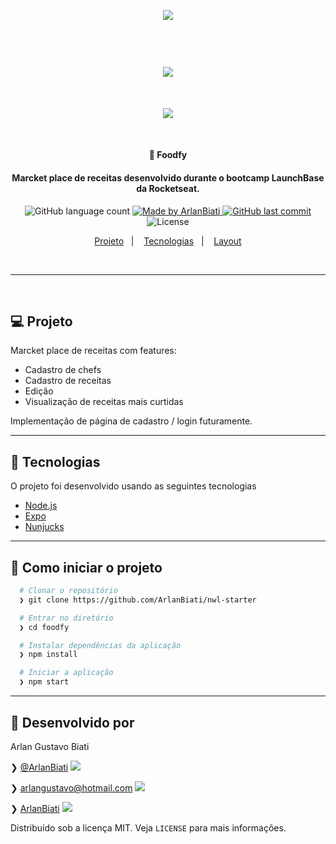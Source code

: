 <p>&nbsp;&nbsp;</p>

<h1 align="center">
	<img src="https://user-images.githubusercontent.com/43690080/88178844-646b2b00-cc01-11ea-9336-bb77d4dc6451.png" />
</h1>

<p>&nbsp;&nbsp;</p>

<h1 align="center">
	<img src="https://user-images.githubusercontent.com/43690080/88178852-66cd8500-cc01-11ea-85dc-2843c1844f32.png" />
</h1>

<p>&nbsp;&nbsp;</p>


<center> 
	<img src="https://user-images.githubusercontent.com/43690080/88191169-87054000-cc11-11ea-9e59-fe9a80c0f3ba.gif" />
</center>

<p>&nbsp;&nbsp;</p>


<h4 align="center"> 
	🚀 Foodfy
</h4>
<h4 align="center"> 
	Marcket place de receitas desenvolvido durante o bootcamp LaunchBase da Rocketseat.
</h4>

<p align="center">
  <img alt="GitHub language count" src="https://img.shields.io/github/languages/count/ArlanBiati/foodfy">	
	
  <a href="https://www.linkedin.com/in/arlan-biati/">
    <img alt="Made by ArlanBiati" src="https://img.shields.io/badge/made%20by-ArlanBiati-%2304D361">
  </a>
  
  <a href="https://github.com/ArlanBiati/foodfy/commits/master">
    <img alt="GitHub last commit" src="https://img.shields.io/github/last-commit/ArlanBiati/foodfy">
  </a>
  
  <img alt="License" src="https://img.shields.io/badge/license-MIT-brightgreen"> 
<p>
	
<p align="center">
  <a href="#-projeto">Projeto</a>&nbsp;&nbsp;&nbsp;|&nbsp;&nbsp;&nbsp;
  <a href="#-tecnologias">Tecnologias</a>&nbsp;&nbsp;&nbsp;|&nbsp;&nbsp;&nbsp;
  <a href="#-como-iniciar-o-projeto">Layout</a>
</p>

<p>&nbsp;&nbsp;</p>

---
<p>&nbsp;&nbsp;</p>

## 💻 Projeto

Marcket place de receitas com features:

- Cadastro de chefs
- Cadastro de receitas
- Edição
- Visualização de receitas mais curtidas

Implementação de página de cadastro / login futuramente.

---

## 🚀 Tecnologias

O projeto foi desenvolvido usando as seguintes tecnologias

- [Node.js](https://nodejs.org/en/) 
- [Expo](https://expo.io/)
- [Nunjucks](https://mozilla.github.io/nunjucks/)

---

## 📂 Como iniciar o projeto

```zsh
  # Clonar o repositório
  ❯ git clone https://github.com/ArlanBiati/nwl-starter

  # Entrar no diretório
  ❯ cd foodfy

  # Instalar dependências da aplicação
  ❯ npm install

  # Iniciar a aplicação
  ❯ npm start

```
---

## :memo: Desenvolvido por

Arlan Gustavo Biati

❯ [@ArlanBiati](https://www.linkedin.com/in/arlan-biati-2b3512115/) <img src="https://user-images.githubusercontent.com/43690080/84064413-f0e6c480-a998-11ea-8d87-fa7e45653884.png">

❯ arlangustavo@hotmail.com  <img src="https://user-images.githubusercontent.com/43690080/84064502-1542a100-a999-11ea-8085-b751f54ea57a.png">

❯ [ArlanBiati](https://github.com/ArlanBiati/) <img src="https://user-images.githubusercontent.com/43690080/84064412-f04e2e00-a998-11ea-859c-50c4c05df79b.png">

Distribuído sob a licença MIT. Veja `LICENSE` para mais informações.
